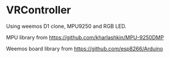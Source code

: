 # VRController

Using weemos D1 clone, MPU9250 and RGB LED.

MPU library from https://github.com/kharlashkin/MPU-9250DMP

Weemos board library from https://github.com/esp8266/Arduino
